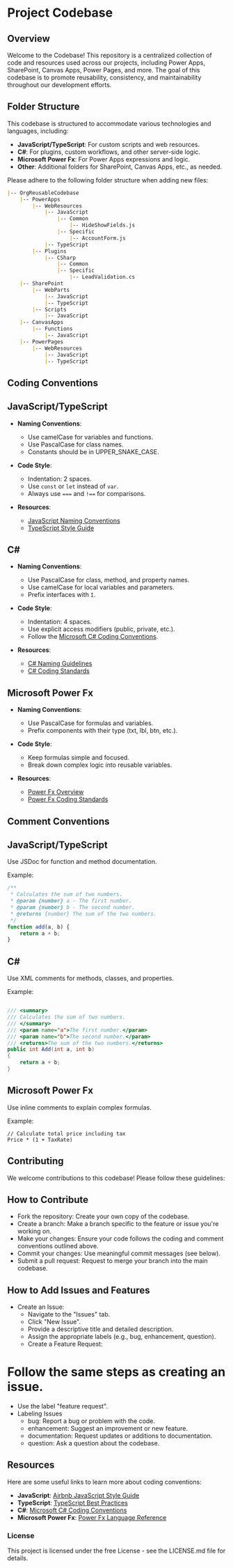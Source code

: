 # Project Codebase

## Overview

Welcome to the Codebase! This repository is a centralized collection of code and resources used across our projects, including Power Apps, SharePoint, Canvas Apps, Power Pages, and more. The goal of this codebase is to promote reusability, consistency, and maintainability throughout our development efforts.

## Folder Structure

This codebase is structured to accommodate various technologies and languages, including:

- **JavaScript/TypeScript**: For custom scripts and web resources.
- **C#**: For plugins, custom workflows, and other server-side logic.
- **Microsoft Power Fx**: For Power Apps expressions and logic.
- **Other**: Additional folders for SharePoint, Canvas Apps, etc., as needed.

Please adhere to the following folder structure when adding new files:

```markdown
|-- OrgReusableCodebase
    |-- PowerApps
        |-- WebResources
            |-- JavaScript
                |-- Common
                    |-- HideShowFields.js
                |-- Specific
                    |-- AccountForm.js
            |-- TypeScript
        |-- Plugins
            |-- CSharp
                |-- Common
                |-- Specific
                    |-- LeadValidation.cs
    |-- SharePoint
        |-- WebParts
            |-- JavaScript
            |-- TypeScript
        |-- Scripts
            |-- JavaScript
    |-- CanvasApps
        |-- Functions
            |-- JavaScript
    |-- PowerPages
        |-- WebResources
            |-- JavaScript
            |-- TypeScript
```


## Coding Conventions

## JavaScript/TypeScript

- **Naming Conventions**:
  - Use camelCase for variables and functions.
  - Use PascalCase for class names.
  - Constants should be in UPPER_SNAKE_CASE.

- **Code Style**:
  - Indentation: 2 spaces.
  - Use `const` or `let` instead of `var`.
  - Always use `===` and `!==` for comparisons.

- **Resources**:
  - [JavaScript Naming Conventions](#)
  - [TypeScript Style Guide](#)

## C#

- **Naming Conventions**:
  - Use PascalCase for class, method, and property names.
  - Use camelCase for local variables and parameters.
  - Prefix interfaces with `I`.

- **Code Style**:
  - Indentation: 4 spaces.
  - Use explicit access modifiers (public, private, etc.).
  - Follow the [Microsoft C# Coding Conventions](#).

- **Resources**:
  - [C# Naming Guidelines](#)
  - [C# Coding Standards](#)

## Microsoft Power Fx

- **Naming Conventions**:
  - Use PascalCase for formulas and variables.
  - Prefix components with their type (txt, lbl, btn, etc.).

- **Code Style**:
  - Keep formulas simple and focused.
  - Break down complex logic into reusable variables.

- **Resources**:
  - [Power Fx Overview](#)
  - [Power Fx Coding Standards](#)

## Comment Conventions

## JavaScript/TypeScript

Use JSDoc for function and method documentation.

Example:

```javascript
/**
 * Calculates the sum of two numbers.
 * @param {number} a - The first number.
 * @param {number} b - The second number.
 * @returns {number} The sum of the two numbers.
 */
function add(a, b) {
    return a + b;
}
```

## C#
Use XML comments for methods, classes, and properties.

Example:

```csharp

/// <summary>
/// Calculates the sum of two numbers.
/// </summary>
/// <param name="a">The first number.</param>
/// <param name="b">The second number.</param>
/// <returns>The sum of the two numbers.</returns>
public int Add(int a, int b)
{
    return a + b;
}
```

## Microsoft Power Fx
Use inline comments to explain complex formulas.

Example:
```plaintext
// Calculate total price including tax
Price * (1 + TaxRate)
```
## Contributing
We welcome contributions to this codebase! Please follow these guidelines:

## How to Contribute
- Fork the repository: Create your own copy of the codebase.
- Create a branch: Make a branch specific to the feature or issue you're working on.
- Make your changes: Ensure your code follows the coding and comment conventions outlined above.
- Commit your changes: Use meaningful commit messages (see below).
- Submit a pull request: Request to merge your branch into the main codebase.
## How to Add Issues and Features
- Create an Issue:
  - Navigate to the "Issues" tab.
  - Click "New Issue".
  - Provide a descriptive title and detailed description.
  - Assign the appropriate labels (e.g., bug, enhancement, question).
  - Create a Feature Request:
# Follow the same steps as creating an issue.
- Use the label "feature request".
- Labeling Issues
  - bug: Report a bug or problem with the code.
  - enhancement: Suggest an improvement or new feature.
  - documentation: Request updates or additions to documentation.
  - question: Ask a question about the codebase.
## Resources

Here are some useful links to learn more about coding conventions:

- **JavaScript**: [Airbnb JavaScript Style Guide](https://github.com/airbnb/javascript)
- **TypeScript**: [TypeScript Best Practices](https://www.typescriptlang.org/docs/handbook/declaration-files/do-s-and-don-ts.html)
- **C#**: [Microsoft C# Coding Conventions](https://learn.microsoft.com/en-us/dotnet/csharp/fundamentals/coding-style/coding-conventions)
- **Microsoft Power Fx**: [Power Fx Language Reference](https://docs.microsoft.com/en-us/power-platform/power-fx/overview)

### License
This project is licensed under the free License - see the LICENSE.md file for details.
